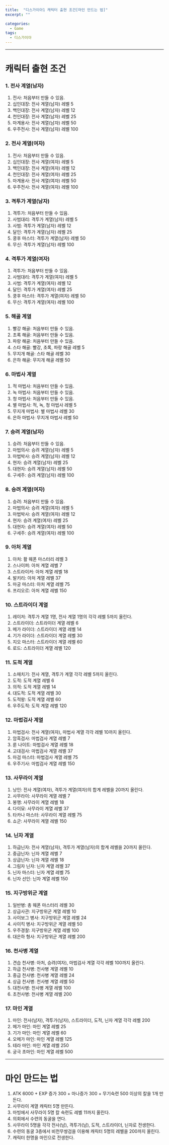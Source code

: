 ```yaml
---
title:  "디스가이아1 캐릭터 출현 조건[마인 만드는 법]"
excerpt: ""

categories:
  - Game
tags:
  - 디스가이아
---
```


* * *
# 캐릭터 출현 조건

### 1. 전사 계열(남자)
 1) 전사: 처음부터 만들 수 있음.   
 2) 십인대장: 전사 계열(남자) 레벨 5   
 3) 백인대장: 전사 계열(남자) 레벨 12   
 4) 천인대장: 전사 계열(남자) 레벨 25   
 5) 마계용사: 전사 계열(남자) 레벨 50   
 6) 우주전사: 전사 계열(남자) 레벨 100   

### 2. 전사 계열(여자)
 1) 전사: 처음부터 만들 수 있음.   
 2) 십인대장: 전사 계열(여자) 레벨 5   
 3) 백인대장: 전사 계열(여자) 레벨 12   
 4) 천인대장: 전사 계열(여자) 레벨 25   
 5) 마계용사: 전사 계열(여자) 레벨 50   
 6) 우주전사: 전사 계열(여자) 레벨 100   

### 3. 격투가 계열(남자)
 1) 격투가: 처음부터 만들 수 있음.   
 2) 사범대리: 격투가 계열(남자) 레벨 5  
 3) 사범: 격투가 계열(남자) 레벨 12  
 4) 달인: 격투가 계열(남자) 레벨 25  
 5) 쿵후 마스터: 격투가 계열(남자) 레벨 50  
 6) 무신: 격투가 계열(남자) 레벨 100  

### 4. 격투가 계열(여자)
 1) 격투가: 처음부터 만들 수 있음.   
 2) 사범대리: 격투가 계열(여자) 레벨 5  
 3) 사범: 격투가 계열(여자) 레벨 12  
 4) 달인: 격투가 계열(여자) 레벨 25  
 5) 쿵후 마스터: 격투가 계열(여자) 레벨 50  
 6) 무신: 격투가 계열(여자) 레벨 100  

### 5. 해골 계열
 1) 빨강 해골: 처음부터 만들 수 있음.   
 2) 초록 해골: 처음부터 만들 수 있음.   
 3) 파랑 해골: 처음부터 만들 수 있음.   
 4) 스타 해골: 빨강, 초록, 파랑 해골 레벨 5  
 5) 무지개 해골: 스타 해골 레벨 30   
 6) 은하 해골: 무지개 해골 레벨 50   

### 6. 마법사 계열
 1) 적 마법사: 처음부터 만들 수 있음.   
 2) 녹 마법사: 처음부터 만들 수 있음.   
 3) 청 마법사: 처음부터 만들 수 있음.   
 4) 별 마법사: 적, 녹, 청 마법사 레벨 5   
 5) 무지개 마법사: 별 마법사 레벨 30   
 6) 은하 마법사: 무지개 마법사 레벨 50

### 7. 승려 계열(남자)
 1) 승려: 처음부터 만들 수 있음.   
 2) 마법의사: 승려 계열(남자) 레벨 5   
 3) 마법박사: 승려 계열(남자) 레벨 12    
 4) 현자: 승려 계열(남자) 레벨 25   
 5) 대현자: 승려 계열(남자) 레벨 50   
 6) 구세주: 승려 계열(남자) 레벨 100   

### 8. 승려 계열(여자)
 1) 승려: 처음부터 만들 수 있음.   
 2) 마법의사: 승려 계열(여자) 레벨 5   
 3) 마법박사: 승려 계열(여자) 레벨 12    
 4) 현자: 승려 계열(여자) 레벨 25   
 5) 대현자: 승려 계열(여자) 레벨 50   
 6) 구세주: 승려 계열(여자) 레벨 100  

### 9. 아처 계열
 1) 아처: 활 웨폰 마스터리 레벨 3   
 2) 스나이퍼: 아처 계열 레벨 7   
 3) 스트라이커: 아처 계열 레벨 18   
 4) 발키리: 아처 계열 레벨 37   
 5) 마궁 마스터: 아처 계열 레벨 75   
 6) 프리오르: 아처 계열 레벨 150   

### 10. 스트라이더 계열
 1) 레이저: 격투가 계열 1명, 전사 계열 1명의 각각 레벨 5까지 올린다.   
 2) 스트라이더: 스트라이더 계열 레벨 6   
 3) 메가 라이더: 스트라이더 계열 레벨 14   
 4) 기가 라이더: 스트라이더 계열 레벨 30   
 5) 지오 마스터: 스트라이더 계열 레벨 60   
 6) 로드: 스트라이더 계열 레벨 120   

### 11. 도적 계열
 1) 소매치기: 전사 계열, 격투가 계열 각각 레벨 5까지 올린다.      
 2) 도적: 도적 계열 레벨 6   
 3) 의적: 도적 계열 레벨 14   
 4) 대도적: 도적 계열 레벨 30   
 5) 도적왕: 도적 계열 레벨 60   
 6) 우주도적: 도적 계열 레벨 120  

### 12. 마법검사 계열
 1) 마법검사: 전사 계열(여자), 마법사 계열 각각 레벨 10까지 올린다.   
 2) 암흑검사: 마법검사 계열 레벨 7   
 3) 룬 나이트: 마법검사 계열 레벨 18   
 4) 고대검사: 마법검사 계열 레벨 37   
 5) 마검 마스터: 마법검사 계열 레벨 75   
 6) 우주기사: 마법검사 계열 레벨 150  

### 13. 사무라이 계열
 1) 낭인: 전사 계열(여자), 격투가 계열(여자)의 합계 레벨을 20까지 올린다.   
 2) 사무라이: 사무라이 계열 레벨 7   
 3) 봉행: 사무라이 계열 레벨 18   
 4) 다이묘: 사무라이 계열 레벨 37   
 5) 타카나 마스터: 사무라이 계열 레벨 75   
 6) 쇼군: 사무라이 계열 레벨 150  

### 14. 닌자 계열
 1) 하급닌자: 전사 계열(남자), 격투가 계열(남자)의 합계 레벨을 20까지 올린다.   
 2) 중급닌자: 닌자 계열 레벨 7   
 3) 상급닌자: 닌자 계열 레벨 18   
 4) 그림자 닌자: 닌자 계열 레벨 37   
 5) 닌자 마스터: 닌자 계열 레벨 75   
 6) 닌자 선인: 닌자 계열 레벨 150  

### 15. 지구방위군 계열
 1) 일반병: 총 웨폰 마스터리 레벨 30   
 2) 상급사관: 지구방위군 계열 레벨 10   
 3) 사이보그 병사: 지구방위군 계열 레벨 24   
 4) 사이킥 병사: 지구방위군 계열 레벨 50   
 5) 우주경찰: 지구방위군 계열 레벨 100   
 6) 대은하 형사: 지구방위군 계열 레벨 200  

### 16. 천사병 계열
 1) 견습 천사병: 아처, 승려(여자), 마법검사 계열 각각 레벨 100까지 올린다.   
 2) 하급 천사병: 천사병 계열 레벨 10   
 3) 중급 천사병: 천사병 계열 레벨 24   
 4) 상급 천사병: 천사병 계열 레벨 50   
 5) 대천사병: 천사병 계열 레벨 100   
 6) 초천사병: 천사병 계열 레벨 200  

### 17. 마인 계열
 1) 마인: 전사(남자), 격투가(남자), 스트라이더, 도적, 닌자 계열 각각 레벨 200   
 2) 메가 마인: 마인 계열 레벨 25   
 3) 기가 마인: 마인 계열 레벨 60   
 4) 오메가 마인: 마인 계열 레벨 125   
 5) 테라 마인: 마인 계열 레벨 250   
 6) 궁극 초마인: 마인 계열 레벨 500  
* * *

# 마인 만드는 법
1) ATK 6000 + EXP 증가 300 + 마나증가 300 + 무기숙련 500 이상의 칼을 1개 만든다.   
2) 사무라이 계열 캐릭터 5명 만든다.   
3) 마빙에서 사무라이 5명 칼 숙련도 레벨 11까지 올린다.   
4) 의회에서 수련의 동굴을 연다.   
5) 사무라이 5명을 각각 전사(남), 격투가(남), 도적, 스트라이더, 닌자로 전생한다.   
6) 수련의 동굴 3층에서 비천무쌍검을 이용해 캐릭터 5명의 레벨을 200까지 올린다.   
7) 캐릭터 한명을 마인으로 전생한다.   
